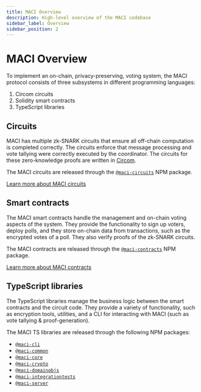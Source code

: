 ```yaml
---
title: MACI Overview
description: High-level overview of the MACI codebase
sidebar_label: Overview
sidebar_position: 2
---
```


# MACI Overview

To implement an on-chain, privacy-preserving, voting system, the MACI protocol consists of three subsystems in different programming languages:

1. Circom circuits
2. Solidity smart contracts
3. TypeScript libraries

## Circuits

MACI has multiple zk-SNARK circuits that ensure all off-chain computation is completed correctly. The circuits enforce that message processing and vote tallying were correctly executed by the coordinator. The circuits for these zero-knowledge proofs are written
in [Circom](https://docs.circom.io/).

The MACI circuits are released through the [`@maci-circuits`](https://www.npmjs.com/package/maci-circuits) NPM package.

[Learn more about MACI circuits](/docs/circuits)

## Smart contracts

The MACI smart contracts handle the management and on-chain voting aspects of the system. They provide the functionality to sign up voters, deploy polls, and they store on-chain data from transactions, such as the encrypted votes of a poll. They also verify proofs of the zk-SNARK circuits.

The MACI contracts are released through the [`@maci-contracts`](https://www.npmjs.com/package/maci-contracts) NPM package.

[Learn more about MACI contracts](/docs/contracts)

## TypeScript libraries

The TypeScript libraries manage the business logic between the smart contracts and the circuit code. They provide a variety of functionality, such as encryption tools, utilities, and a CLI for interacting with MACI (such as vote tallying & proof-generation).

The MACI TS libraries are released through the following NPM packages:

- [`@maci-cli`](https://www.npmjs.com/package/maci-cli)
- [`@maci-common`](https://www.npmjs.com/package/maci-common)
- [`@maci-core`](https://www.npmjs.com/package/maci-core)
- [`@maci-crypto`](https://www.npmjs.com/package/maci-crypto)
- [`@maci-domainobjs`](https://www.npmjs.com/package/maci-domainobjs)
- [`@maci-integrationtests`](https://www.npmjs.com/package/maci-integrationtests)
- [`@maci-server`](https://www.npmjs.com/package/maci-server)
